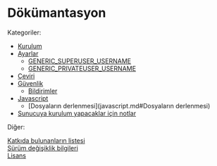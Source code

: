 # Dökümantasyon
Kategoriler:
* [Kurulum](installation.md)
* [Ayarlar](settings.md)
    * [GENERIC_SUPERUSER_USERNAME](settings.md#generic_superuser_username)
    * [GENERIC_PRIVATEUSER_USERNAME](settings.md#generic_privateuser_username)
* [Çeviri](translation.md)
* [Güvenlik](security.md)
    * [Bildirimler](security.md#bildirimler)
* [Javascript](javascript.md)
    * [Dosyaların derlenmesi](javascript.md#Dosyaların derlenmesi)
* [Sunucuya kurulum yapacaklar için notlar](deployment.md)
    

Diğer:

[Katkıda bulunanların listesi](/CONTRIBUTORS)\
[Sürüm değişiklik bilgileri](/CHANGELOG)\
[Lisans](/LICENSE)
